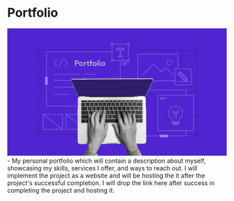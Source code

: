# Portfolio

<img src="https://github.com/Kira-Legacy/Image_Repo/blob/main/portfolio%20image.png" alt="Portfolio metaphor image"> 
<br>
- My personal portfolio which will contain a description about myself, showcasing my skills, services I offer, and ways to reach out. I will implement the project as a website and will be hosting the it after the project's successful completion.
I will drop the link here after success in completing the project and hosting it.

